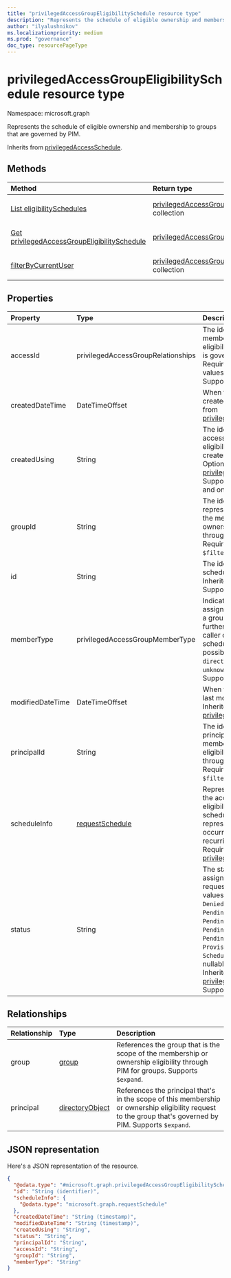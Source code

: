 ```yaml
---
title: "privilegedAccessGroupEligibilitySchedule resource type"
description: "Represents the schedule of eligible ownership and membership to groups that are governed by PIM."
author: "ilyalushnikov"
ms.localizationpriority: medium
ms.prod: "governance"
doc_type: resourcePageType
---
```


# privilegedAccessGroupEligibilitySchedule resource type

Namespace: microsoft.graph

Represents the schedule of eligible ownership and membership to groups that are governed by PIM.

Inherits from [privilegedAccessSchedule](../resources/privilegedaccessschedule.md).

## Methods
|Method|Return type|Description|
|:---|:---|:---|
|[List eligibilitySchedules](../api/privilegedaccessgroup-list-eligibilityschedules.md)|[privilegedAccessGroupEligibilitySchedule](../resources/privilegedaccessgroupeligibilityschedule.md) collection|Get a list of the [privilegedAccessGroupEligibilitySchedule](../resources/privilegedaccessgroupeligibilityschedule.md) objects and their properties.|
|[Get privilegedAccessGroupEligibilitySchedule](../api/privilegedaccessgroupeligibilityschedule-get.md)|[privilegedAccessGroupEligibilitySchedule](../resources/privilegedaccessgroupeligibilityschedule.md)|Read the properties and relationships of a [privilegedAccessGroupEligibilitySchedule](../resources/privilegedaccessgroupeligibilityschedule.md) object.|
|[filterByCurrentUser](../api/privilegedaccessgroupeligibilityschedule-filterbycurrentuser.md)|[privilegedAccessGroupEligibilitySchedule](../resources/privilegedaccessgroupeligibilityschedule.md) collection|Return schedules of membership and ownership eligibility requests for the calling principal.|

## Properties
|Property|Type|Description|
|:---|:---|:---|
|accessId|privilegedAccessGroupRelationships|The identifier of the membership or ownership eligibility to the group that is governed by PIM. Required. The possible values are: `owner`, `member`. Supports `$filter` (`eq`).|
|createdDateTime|DateTimeOffset|When the schedule was created. Optional. Inherited from [privilegedAccessSchedule](../resources/privilegedaccessschedule.md).|
|createdUsing|String|The identifier of the access assignment or eligibility request that creates this schedule. Optional. Inherited from [privilegedAccessSchedule](../resources/privilegedaccessschedule.md). Supports `$filter` (`eq`, `ne`, and on `null` values).|
|groupId|String|The identifier of the group representing the scope of the membership or ownership eligibility through PIM for groups. Required. Supports `$filter` (`eq`).|
|id|String|The identifier of the schedule. Required. Inherited from [entity](../resources/entity.md). Supports `$filter` (`eq`, `ne`).|
|memberType|privilegedAccessGroupMemberType|Indicates whether the assignment is derived from a group assignment. It can further imply whether the caller can manage the schedule. Required. The possible values are: `direct`, `group`, `unknownFutureValue`. Supports `$filter` (`eq`).|
|modifiedDateTime|DateTimeOffset|When the schedule was last modified. Optional. Inherited from [privilegedAccessSchedule](../resources/privilegedaccessschedule.md).|
|principalId|String|The identifier of the principal whose membership or ownership eligibility is granted through PIM for groups. Required. Supports `$filter` (`eq`).|
|scheduleInfo|[requestSchedule](../resources/requestschedule.md)|Represents the period of the access assignment or eligibility. The scheduleInfo can represent a single occurrence or multiple recurring instances. Required. Inherited from [privilegedAccessSchedule](../resources/privilegedaccessschedule.md).|
|status|String|The status of the access assignment or eligibility request. The possible values are: `Canceled`, `Denied`, `Failed`, `Granted`, `PendingAdminDecision`, `PendingApproval`, `PendingProvisioning`, `PendingScheduleCreation`, `Provisioned`, `Revoked`, and `ScheduleCreated`. Not nullable. Optional. Inherited from [privilegedAccessSchedule](../resources/privilegedaccessschedule.md). Supports `$filter` (`eq`, `ne`).|

## Relationships
|Relationship|Type|Description|
|:---|:---|:---|
|group|[group](../resources/group.md)|References the group that is the scope of the membership or ownership eligibility through PIM for groups. Supports `$expand`.|
|principal|[directoryObject](../resources/directoryobject.md)|References the principal that's in the scope of this membership or ownership eligibility request to the group that's governed by PIM. Supports `$expand`.|

## JSON representation
Here's a JSON representation of the resource.
<!-- {
  "blockType": "resource",
  "keyProperty": "id",
  "@odata.type": "microsoft.graph.privilegedAccessGroupEligibilitySchedule",
  "baseType": "microsoft.graph.privilegedAccessSchedule",
  "openType": false
}
-->
``` json
{
  "@odata.type": "#microsoft.graph.privilegedAccessGroupEligibilitySchedule",
  "id": "String (identifier)",
  "scheduleInfo": {
    "@odata.type": "microsoft.graph.requestSchedule"
  },
  "createdDateTime": "String (timestamp)",
  "modifiedDateTime": "String (timestamp)",
  "createdUsing": "String",
  "status": "String",
  "principalId": "String",
  "accessId": "String",
  "groupId": "String",
  "memberType": "String"
}
```

